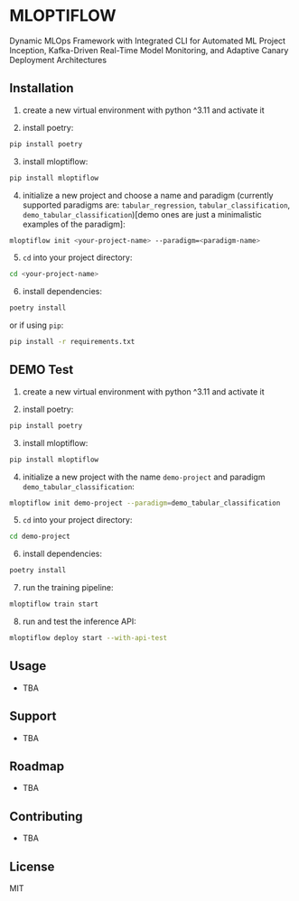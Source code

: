 # MLOPTIFLOW

Dynamic MLOps Framework with Integrated CLI for Automated ML Project Inception, Kafka-Driven Real-Time Model Monitoring, and Adaptive Canary Deployment Architectures


## Installation

1. create a new virtual environment with python ^3.11 and activate it

2. install poetry:

```bash
pip install poetry
```

3. install mloptiflow:

```bash
pip install mloptiflow
```

4. initialize a new project and choose a name and paradigm (currently supported paradigms are: `tabular_regression`, `tabular_classification`, `demo_tabular_classification`)[demo ones are just a minimalistic examples of the paradigm]:

```bash
mloptiflow init <your-project-name> --paradigm=<paradigm-name>
```

5. `cd` into your project directory:

```bash
cd <your-project-name>
```

6. install dependencies:

```bash
poetry install
```

or if using `pip`:

```bash
pip install -r requirements.txt
```

## DEMO Test

1. create a new virtual environment with python ^3.11 and activate it

2. install poetry:

```bash
pip install poetry
```

3. install mloptiflow:

```bash
pip install mloptiflow
```

4. initialize a new project with the name `demo-project` and paradigm `demo_tabular_classification`:

```bash
mloptiflow init demo-project --paradigm=demo_tabular_classification
```

5. `cd` into your project directory:

```bash
cd demo-project
```

6. install dependencies:

```bash
poetry install
```

7. run the training pipeline:

```bash
mloptiflow train start
```

8. run and test the inference API:

```bash
mloptiflow deploy start --with-api-test
```

## Usage
- TBA

## Support
- TBA

## Roadmap
- TBA

## Contributing
- TBA


## License
MIT
